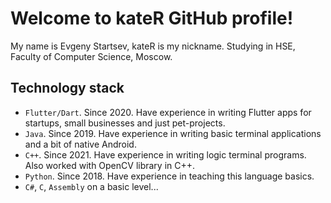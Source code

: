 # Welcome to kateR GitHub profile!

My name is Evgeny Startsev, kateR is my nickname. Studying in HSE, Faculty of Computer Science, Moscow.

## Technology stack
- `Flutter/Dart`. Since 2020. Have experience in writing Flutter apps for startups, small businesses and just pet-projects.
- `Java`. Since 2019. Have experience in writing basic terminal applications and a bit of native Android.
- `C++`. Since 2021. Have experience in writing logic terminal programs. Also worked with OpenCV library in C++.
- `Python`. Since 2018. Have experience in teaching this language basics.
- `C#`, `C`, `Assembly` on a basic level...

<!---
startsev2000/startsev2000 is a ✨ special ✨ repository because its `README.md` (this file) appears on your GitHub profile.
You can click the Preview link to take a look at your changes.
--->
